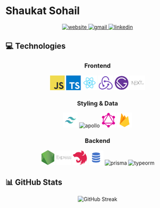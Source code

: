 # Shaukat Sohail

<div align="center">
  <a href="https://shaukatsohail.vercel.app/" target="_blank" rel="nofollow noopener noreferrer">
    <img alt="website" src="https://img.shields.io/badge/website-%23323330.svg?&style=for-the-badge&logo=Zulip&logoColor=white"/>
  </a>
  <a href="mailto:shaukatsohail75@gmail.com" target="_blank" rel="nofollow noopener noreferrer">
    <img alt="gmail" src="https://img.shields.io/badge/gmail-%23D14836.svg?&style=for-the-badge&logo=Gmail&logoColor=white"/>
  </a>
  <a href="https://www.linkedin.com/in//" target="_blank" rel="nofollow noopener noreferrer">
    <img alt="linkedin" src="https://img.shields.io/badge/linkedin-%230077B5.svg?&style=for-the-badge&logo=linkedIn&logoColor=white"/>
  </a>
</div>

## 💻 Technologies

<div align="center">
  
  ### Frontend
  <p>
    <img width="40px" height="40px" src="https://raw.githubusercontent.com/github/explore/80688e429a7d4ef2fca1e82350fe8e3517d3494d/topics/javascript/javascript.png" alt="javascript"/>
    <img width="40px" height="40px" src="https://raw.githubusercontent.com/github/explore/80688e429a7d4ef2fca1e82350fe8e3517d3494d/topics/typescript/typescript.png" alt="typescript"/>
    <img width="40px" height="40px" src="https://raw.githubusercontent.com/github/explore/80688e429a7d4ef2fca1e82350fe8e3517d3494d/topics/react/react.png" alt="react"/>
    <img width="40px" height="40px" src="https://raw.githubusercontent.com/github/explore/80688e429a7d4ef2fca1e82350fe8e3517d3494d/topics/redux/redux.png" alt="redux"/>
    <img width="40px" height="40px" src="https://raw.githubusercontent.com/github/explore/e94815998e4e0713912fed477a1f346ec04c3da2/topics/gatsby/gatsby.png" alt="gatsby"/>
    <img width="40px" height="40px" src="https://raw.githubusercontent.com/github/explore/28b02bbc9ad9f7a503c43775aebeb515dc2da5fc/topics/nextjs/nextjs.png" alt="nextjs"/>
  </p>
  
  ### Styling & Data
  <p>
    <img width="40px" height="40px" src="https://raw.githubusercontent.com/github/explore/882462b8ecc337fd9c9b2572bc463a1cbc88fb6a/topics/tailwind/tailwind.png" alt="tailwind"/>
    <img width="40px" height="40px" src="https://avatars.githubusercontent.com/u/17189275?s=200&v=4" alt="apollo"/>
    <img width="40px" height="40px" src="https://raw.githubusercontent.com/github/explore/e94815998e4e0713912fed477a1f346ec04c3da2/topics/graphql/graphql.png" alt="graphql"/>
    <img width="40px" height="40px" src="https://raw.githubusercontent.com/github/explore/80688e429a7d4ef2fca1e82350fe8e3517d3494d/topics/firebase/firebase.png" alt="firebase"/>
  </p>
  
  ### Backend
  <p>
    <img width="40px" height="40px" src="https://raw.githubusercontent.com/github/explore/fbceb94436312b6dacde68d122a5b9c7d11f9524/topics/nodejs/nodejs.png" alt="nodejs"/>
    <img width="40px" height="40px" src="https://raw.githubusercontent.com/github/explore/80688e429a7d4ef2fca1e82350fe8e3517d3494d/topics/express/express.png" alt="expressjs"/>
    <img width="40px" height="40px" src="https://raw.githubusercontent.com/github/explore/37c71fdca4e12086faf8c7009793d2eb588c914e/topics/nestjs/nestjs.png" alt="nestjs"/>
    <img width="40px" height="40px" src="https://raw.githubusercontent.com/github/explore/80688e429a7d4ef2fca1e82350fe8e3517d3494d/topics/sql/sql.png" alt="sql"/>
    <img width="40px" height="40px" src="https://avatars.githubusercontent.com/u/17219288?s=200&v=4" alt="prisma"/>
    <img width="40px" height="40px" src="https://avatars.githubusercontent.com/u/20165699?s=200&v=4" alt="typeorm"/>
  </p>
</div>

## 📊 GitHub Stats

<div align="center">
  <img src="https://github-readme-streak-stats.herokuapp.com/?user=shaukat456&theme=dark&hide_border=true" alt="GitHub Streak" />
</div>
